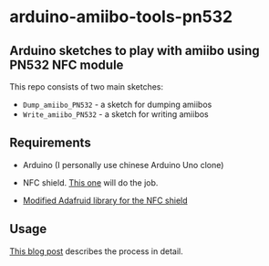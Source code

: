# arduino-amiibo-tools-pn532

## Arduino sketches to play with amiibo using PN532 NFC module

This repo consists of two main sketches:

- `Dump_amiibo_PN532` - a sketch for dumping amiibos
- `Write_amiibo_PN532` - a sketch for writing amiibos

## Requirements

- Arduino (I personally use chinese Arduino Uno clone)

- NFC shield. [This one](http://s.click.aliexpress.com/e/r3Vj2nm) will do the job.

- [Modified Adafruid library for the NFC shield](https://github.com/konstantin-kelemen/Adafruit-PN532)

## Usage

[This blog post](https://games.kel.mn/en/create-amiibo-clones-with-arduino-and-pn532-nfc-module/) describes the process in detail.
